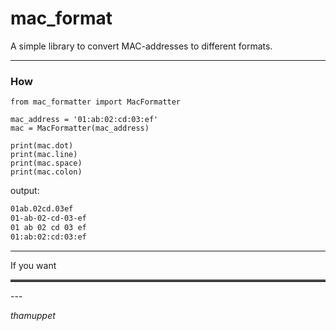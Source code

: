 mac_format
======
A simple library to convert MAC-addresses to different formats.
<br />
<hr>

### How

`````pycon
from mac_formatter import MacFormatter

mac_address = '01:ab:02:cd:03:ef'
mac = MacFormatter(mac_address)

print(mac.dot)
print(mac.line)
print(mac.space)
print(mac.colon)
`````
output:
`````bash
01ab.02cd.03ef
01-ab-02-cd-03-ef
01 ab 02 cd 03 ef
01:ab:02:cd:03:ef
`````
<hr>
If you want 
<hr style="border-top: 3px solid rgba(255, 255, 255, 0.2);">
---

*thamuppet* <br>


